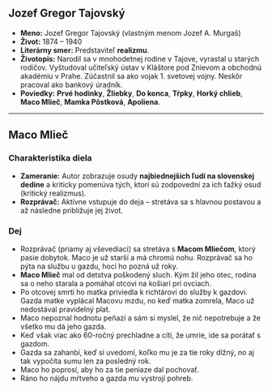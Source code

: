 ## Jozef Gregor Tajovský

* **Meno:** Jozef Gregor Tajovský (vlastným menom Jozef A. Murgaš)
* **Život:** 1874 – 1940
* **Literárny smer:** Predstaviteľ **realizmu**.
* **Životopis:** Narodil sa v mnohodetnej rodine v Tajove, vyrastal u starých rodičov. Vyštudoval učiteľský ústav v Kláštore pod Znievom a obchodnú akadémiu v Prahe. Zúčastnil sa ako vojak 1. svetovej vojny. Neskôr pracoval ako bankový úradník.
* **Poviedky:** **Prvé hodinky**, **Žliebky**, **Do konca**, **Tŕpky**, **Horký chlieb**, **Maco Mlieč**, **Mamka Pôstková**, **Apoliena**.

---

## Maco Mlieč

### Charakteristika diela

* **Zameranie:** Autor zobrazuje osudy **najbiednejších ľudí na slovenskej dedine** a kriticky pomenúva tých, ktorí sú zodpovední za ich ťažký osud (kritický realizmus).
* **Rozprávač:** Aktívne vstupuje do deja – stretáva sa s hlavnou postavou a až následne približuje jej život.

### Dej

* Rozprávač (priamy aj vševediaci) sa stretáva s **Macom Mliečom**, ktorý pasie dobytok. Maco je už starší a má chromú nohu. Rozprávač sa ho pýta na službu u gazdu, hoci ho pozná už roky.
* **Maco Mlieč** mal od detstva poškodený sluch. Kým žil jeho otec, rodina sa o neho starala a pomáhal otcovi na košiari pri ovciach.
* Po otcovej smrti ho matka priviedla k richtárovi do služby k gazdovi. Gazda matke vyplácal Macovu mzdu, no keď matka zomrela, Maco už nedostával pravidelný plat.
* Maco nepoznal hodnotu peňazí a sám si myslel, že nič nepotrebuje a že všetko mu dá jeho gazda.
* Keď však viac ako 60-ročný prechladne a cíti, že umrie, ide sa porátať s gazdom.
* Gazda sa zahanbí, keď si uvedomí, koľko mu je za tie roky dlžný, no aj tak vypočíta sumu len za posledný rok.
* Maco ho poprosí, aby ho za tie peniaze dal pochovať.
* Ráno ho nájdu mŕtveho a gazda mu vystrojí pohreb.